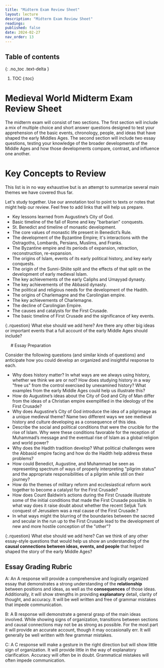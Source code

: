 ```yaml
---
title: "Midterm Exam Review Sheet"
layout: lecture
description: "Midterm Exam Review Sheet"
readings: 
published: false
date: 2024-02-27
nav_order: 13
---
```


## Table of contents
{: .no_toc .text-delta } 
1. TOC 
{:toc}


# Medieval World Midterm Exam Review Sheet

The midterm exam will consist of two sections. The first section will include a mix of multiple choice and short answer questions designed to test your apprehension of the basic events, chronology, people, and ideas that have shaped the early Middles Ages. The second section will include two essay questions, testing your knowledge of the broader developments of the Middle Ages and how those developments compare, contrast, and influence one another. 


# Key Concepts to Review

This list is in no way exhaustive but is an attempt to summarize several main themes we have covered thus far. 

Let's study together. Use our annotation tool to point to texts or notes that might help our review. Feel free to add links that will help us prepare.

* Key lessons learned from Augustine’s City of God.
* Basic timeline of the fall of Rome and key "barbarian" conquests.
* St. Benedict and timeline of monastic development.
* The core values of monastic life present in Benedict’s Rule.
* The development of the Byzantine Empire; it's interactions with the Ostragoths, Lombards, Persians, Muslims, and Franks.
* The Byzantine empire and its periods of expansion, retraction, reconstruction, re-expansion.
* The origins of Islam, events of its early political history, and key early conquests.
* The origin of the Sunni-Shiite split and the effects of that split on the development of early medieval Islam.
* The key achievements of the early Caliphs and Umayyad dynasty. 
* The key achievements of the Abbasid dynasty.
* The political and religious needs for the development of the Hadith.
* The origins of Charlemagne and the Carolingian empire.
* The key achievements of Charlemagne.
* The decline of Carolingian Empire.
* The causes and catalysts for the First Crusade.
* The basic timeline of First Crusade and the significance of key events.

<div class="discussion" markdown="1">

{:.rquestion}
What else should we add here? Are there any other big ideas or important events that a full account of the early Middle Ages should include?

</div>
 
# Essay Preparation 

Consider the following questions (and similar kinds of questions) and anticipate how you could develop an organized and insightful response to each.

* Why does history matter? In what ways are we always using history, whether we think we are or not? How does studying history in a way "free us" from the control exercised by unexamined history? What examples from the early Middle Ages could help us illustrate this?
* How do Augustine’s ideas about the City of God and City of Man differ from the ideas of a Christian empire exemplified in the ideology of the First Crusade?
* Why does Augustine’s City of God introduce the idea of a pilgrimage as a unique medieval theme? Name two different ways we see medieval history and culture developing as a consequence of this idea.
* Describe the social and political conditions that were the crucible for the rise of Islam. Why were these conditions favorable for the reception of Muhammad’s message and the eventual rise of Islam as a global religion and world power?
* Why does the Hadith tradition develop? What political challenges were the Abbasid empire facing and how do the Hadith help address these problems?
* How could Benedict, Augustine, and Muhammad be seen as representing spectrum of ways of properly interpreting "pilgrim status" and the appropriate responsibilities of a pilgrim while still on their journey?
* How do the themes of military reform and ecclesiastical reform work together to become a catalyst for the First Crusade?
* How does Count Baldwin’s actions during the First Crusade illustrate some of the initial conditions that made the First Crusade possible. In what way does it raise doubt about whether the recent Seljuk Turk conquest of Jerusalem was a real cause of the First Crusade.?
* In what ways might the blurring of the boundaries between the sacred and secular in the run up to the First Crusade lead to the development of new and more hostile conception of the "other"?

<div class="discussion" markdown="1">

{:.rquestion}
What else should we add here? Can we think of any other essay-style questions that would help us show an understanding of the **causal connections between ideas, events, and people** that helped shaped the story of the early Middle Ages?

</div>

## Essay Grading Rubric

A: An A response will provide a comprehensive and logically organized essay that demonstrates a strong understanding of the **relationship** between positions and ideas, as well as the **consequences** of those ideas. Additionally, it will show strengths in providing **explanatory** detail, clarity of thought, and accuracy. It will be well written and free of grammar mistakes that impede communication.

B: A B response will demonstrate a general grasp of the main ideas involved. While showing signs of organization, transitions between sections and causal connections may not be as strong as possible. For the most part it will provide an accurate account, though it may occasionally err. It will generally be well written with few grammar mistakes.

C: A C response will make a gesture in the right direction but will show little sign of organization. It will provide little in the way of explanatory clarification. Accuracy will often be in doubt. Grammatical mistakes will often impede communication.


